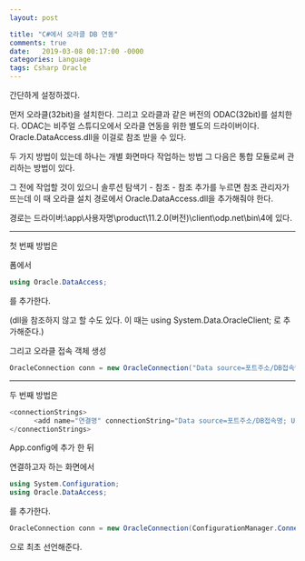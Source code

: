 ```yaml
---
layout: post

title: "C#에서 오라클 DB 연동"
comments: true
date:   2019-03-08 00:17:00 -0000
categories: Language
tags: Csharp Oracle 
---
```

간단하게 설정하겠다.

먼저 오라클(32bit)을 설치한다.
그리고 오라클과 같은 버전의 ODAC(32bit)를 설치한다.
ODAC는 비주얼 스튜디오에서 오라클 연동을 위한 별도의 드라이버이다. Oracle.DataAccess.dll을 이걸로 참조 받을 수 있다.

두 가지 방법이 있는데
하나는 개별 화면마다 작업하는 방법
그 다음은 통합 모듈로써 관리하는 방법이 있다.


그 전에 작업할 것이 있으니
솔루션 탐색기 - 참조 - 참조 추가를 누르면 참조 관리자가 뜨는데
이 때 오라클 설치 경로에서 Oracle.DataAccess.dll을 추가해줘야 한다.

경로는 드라이버:\app\사용자명\product\11.2.0(버전)\client\odp.net\bin\4에 있다.
***
첫 번째 방법은

폼에서
```c#
using Oracle.DataAccess;
```
를 추가한다.

(dll을 참조하지 않고 할 수도 있다. 이 때는 using System.Data.OracleClient; 로 추가해준다.)

그리고 오라클 접속 객체 생성
```c#
OracleConnection conn = new OracleConnection("Data source=포트주소/DB접속명; User ID=DB아이디; Password=DB패스워드");
```
***
두 번째 방법은
```c#
<connectionStrings>
      <add name="연결명" connectionString="Data source=포트주소/DB접속명; User ID=DB아이디; Password=DB패스워드; "/>
</connectionStrings>
```
App.config에 추가 한 뒤

연결하고자 하는 화면에서
```c#
using System.Configuration;
using Oracle.DataAccess;
```
를 추가한다.
```c#
OracleConnection conn = new OracleConnection(ConfigurationManager.ConnectionStrings["연결명"].ToString());
```
으로 최초 선언해준다.

